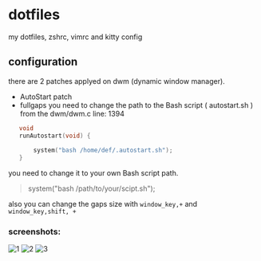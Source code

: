 # dotfiles
my dotfiles, zshrc, vimrc and kitty config

## configuration 
there are 2 patches applyed on dwm (dynamic window manager).
- AutoStart patch
- fullgaps
you need to change the path to the Bash script ( autostart.sh ) from the dwm/dwm.c line: 1394

```c
   void
   runAutostart(void) {
   
       system("bash /home/def/.autostart.sh");
   }
```
you need to change it to your own Bash script path.
> system("bash /path/to/your/scipt.sh");

also you can change the gaps size with `window_key,+` and `window_key,shift, +`

### screenshots:
![1](dwm/main_earth.png?raw=true )
![2](dwm/runrest.png?raw=true )
![3](dwm/screenshot.png?raw=true )
